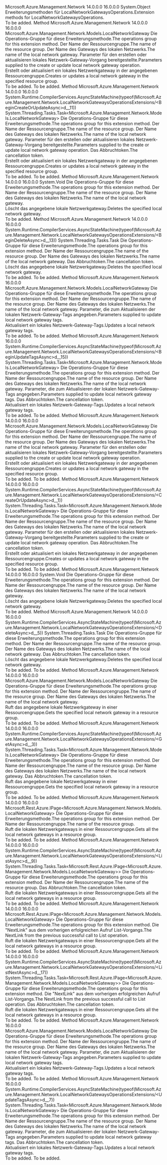 <Type Name="LocalNetworkGatewaysOperationsExtensions" FullName="Microsoft.Azure.Management.Network.LocalNetworkGatewaysOperationsExtensions">
  <TypeSignature Language="C#" Value="public static class LocalNetworkGatewaysOperationsExtensions" />
  <TypeSignature Language="ILAsm" Value=".class public auto ansi abstract sealed beforefieldinit LocalNetworkGatewaysOperationsExtensions extends System.Object" />
  <TypeSignature Language="DocId" Value="T:Microsoft.Azure.Management.Network.LocalNetworkGatewaysOperationsExtensions" />
  <TypeSignature Language="VB.NET" Value="Public Module LocalNetworkGatewaysOperationsExtensions" />
  <TypeSignature Language="F#" Value="type LocalNetworkGatewaysOperationsExtensions = class" />
  <AssemblyInfo>
    <AssemblyName>Microsoft.Azure.Management.Network</AssemblyName>
    <AssemblyVersion>14.0.0.0</AssemblyVersion>
    <AssemblyVersion>16.0.0.0</AssemblyVersion>
  </AssemblyInfo>
  <Base>
    <BaseTypeName>System.Object</BaseTypeName>
  </Base>
  <Interfaces />
  <Docs>
    <summary>
            <span data-ttu-id="b2617-101">Erweiterungsmethoden für LocalNetworkGatewaysOperations.</span><span class="sxs-lookup"><span data-stu-id="b2617-101">Extension methods for LocalNetworkGatewaysOperations.</span></span>
            </summary>
    <remarks>To be added.</remarks>
  </Docs>
  <Members>
    <Member MemberName="BeginCreateOrUpdate">
      <MemberSignature Language="C#" Value="public static Microsoft.Azure.Management.Network.Models.LocalNetworkGateway BeginCreateOrUpdate (this Microsoft.Azure.Management.Network.ILocalNetworkGatewaysOperations operations, string resourceGroupName, string localNetworkGatewayName, Microsoft.Azure.Management.Network.Models.LocalNetworkGateway parameters);" />
      <MemberSignature Language="ILAsm" Value=".method public static hidebysig class Microsoft.Azure.Management.Network.Models.LocalNetworkGateway BeginCreateOrUpdate(class Microsoft.Azure.Management.Network.ILocalNetworkGatewaysOperations operations, string resourceGroupName, string localNetworkGatewayName, class Microsoft.Azure.Management.Network.Models.LocalNetworkGateway parameters) cil managed" />
      <MemberSignature Language="DocId" Value="M:Microsoft.Azure.Management.Network.LocalNetworkGatewaysOperationsExtensions.BeginCreateOrUpdate(Microsoft.Azure.Management.Network.ILocalNetworkGatewaysOperations,System.String,System.String,Microsoft.Azure.Management.Network.Models.LocalNetworkGateway)" />
      <MemberSignature Language="VB.NET" Value="&lt;Extension()&gt;&#xA;Public Function BeginCreateOrUpdate (operations As ILocalNetworkGatewaysOperations, resourceGroupName As String, localNetworkGatewayName As String, parameters As LocalNetworkGateway) As LocalNetworkGateway" />
      <MemberSignature Language="F#" Value="static member BeginCreateOrUpdate : Microsoft.Azure.Management.Network.ILocalNetworkGatewaysOperations * string * string * Microsoft.Azure.Management.Network.Models.LocalNetworkGateway -&gt; Microsoft.Azure.Management.Network.Models.LocalNetworkGateway" Usage="Microsoft.Azure.Management.Network.LocalNetworkGatewaysOperationsExtensions.BeginCreateOrUpdate (operations, resourceGroupName, localNetworkGatewayName, parameters)" />
      <MemberType>Method</MemberType>
      <AssemblyInfo>
        <AssemblyName>Microsoft.Azure.Management.Network</AssemblyName>
        <AssemblyVersion>14.0.0.0</AssemblyVersion>
        <AssemblyVersion>16.0.0.0</AssemblyVersion>
      </AssemblyInfo>
      <ReturnValue>
        <ReturnType>Microsoft.Azure.Management.Network.Models.LocalNetworkGateway</ReturnType>
      </ReturnValue>
      <Parameters>
        <Parameter Name="operations" Type="Microsoft.Azure.Management.Network.ILocalNetworkGatewaysOperations" RefType="this" />
        <Parameter Name="resourceGroupName" Type="System.String" />
        <Parameter Name="localNetworkGatewayName" Type="System.String" />
        <Parameter Name="parameters" Type="Microsoft.Azure.Management.Network.Models.LocalNetworkGateway" />
      </Parameters>
      <Docs>
        <param name="operations">
            <span data-ttu-id="b2617-102">Die Operations-Gruppe für diese Erweiterungsmethode.</span><span class="sxs-lookup"><span data-stu-id="b2617-102">The operations group for this extension method.</span></span>
            </param>
        <param name="resourceGroupName">
            <span data-ttu-id="b2617-103">Der Name der Ressourcengruppe.</span><span class="sxs-lookup"><span data-stu-id="b2617-103">The name of the resource group.</span></span>
            </param>
        <param name="localNetworkGatewayName">
            <span data-ttu-id="b2617-104">Der Name des Gateways des lokalen Netzwerks.</span><span class="sxs-lookup"><span data-stu-id="b2617-104">The name of the local network gateway.</span></span>
            </param>
        <param name="parameters">
            <span data-ttu-id="b2617-105">Parameter für den erstellen oder aktualisieren lokales Netzwerk-Gateway-Vorgang bereitgestellte.</span><span class="sxs-lookup"><span data-stu-id="b2617-105">Parameters supplied to the create or update local network gateway operation.</span></span>
            </param>
        <summary>
            <span data-ttu-id="b2617-106">Erstellt oder aktualisiert ein lokales Netzwerkgateway in der angegebenen Ressourcengruppe.</span><span class="sxs-lookup"><span data-stu-id="b2617-106">Creates or updates a local network gateway in the specified resource group.</span></span>
            </summary>
        <returns>To be added.</returns>
        <remarks>To be added.</remarks>
      </Docs>
    </Member>
    <Member MemberName="BeginCreateOrUpdateAsync">
      <MemberSignature Language="C#" Value="public static System.Threading.Tasks.Task&lt;Microsoft.Azure.Management.Network.Models.LocalNetworkGateway&gt; BeginCreateOrUpdateAsync (this Microsoft.Azure.Management.Network.ILocalNetworkGatewaysOperations operations, string resourceGroupName, string localNetworkGatewayName, Microsoft.Azure.Management.Network.Models.LocalNetworkGateway parameters, System.Threading.CancellationToken cancellationToken = null);" />
      <MemberSignature Language="ILAsm" Value=".method public static hidebysig class System.Threading.Tasks.Task`1&lt;class Microsoft.Azure.Management.Network.Models.LocalNetworkGateway&gt; BeginCreateOrUpdateAsync(class Microsoft.Azure.Management.Network.ILocalNetworkGatewaysOperations operations, string resourceGroupName, string localNetworkGatewayName, class Microsoft.Azure.Management.Network.Models.LocalNetworkGateway parameters, valuetype System.Threading.CancellationToken cancellationToken) cil managed" />
      <MemberSignature Language="DocId" Value="M:Microsoft.Azure.Management.Network.LocalNetworkGatewaysOperationsExtensions.BeginCreateOrUpdateAsync(Microsoft.Azure.Management.Network.ILocalNetworkGatewaysOperations,System.String,System.String,Microsoft.Azure.Management.Network.Models.LocalNetworkGateway,System.Threading.CancellationToken)" />
      <MemberSignature Language="F#" Value="static member BeginCreateOrUpdateAsync : Microsoft.Azure.Management.Network.ILocalNetworkGatewaysOperations * string * string * Microsoft.Azure.Management.Network.Models.LocalNetworkGateway * System.Threading.CancellationToken -&gt; System.Threading.Tasks.Task&lt;Microsoft.Azure.Management.Network.Models.LocalNetworkGateway&gt;" Usage="Microsoft.Azure.Management.Network.LocalNetworkGatewaysOperationsExtensions.BeginCreateOrUpdateAsync (operations, resourceGroupName, localNetworkGatewayName, parameters, cancellationToken)" />
      <MemberType>Method</MemberType>
      <AssemblyInfo>
        <AssemblyName>Microsoft.Azure.Management.Network</AssemblyName>
        <AssemblyVersion>14.0.0.0</AssemblyVersion>
        <AssemblyVersion>16.0.0.0</AssemblyVersion>
      </AssemblyInfo>
      <Attributes>
        <Attribute>
          <AttributeName>System.Runtime.CompilerServices.AsyncStateMachine(typeof(Microsoft.Azure.Management.Network.LocalNetworkGatewaysOperationsExtensions/&lt;BeginCreateOrUpdateAsync&gt;d__11))</AttributeName>
        </Attribute>
      </Attributes>
      <ReturnValue>
        <ReturnType>System.Threading.Tasks.Task&lt;Microsoft.Azure.Management.Network.Models.LocalNetworkGateway&gt;</ReturnType>
      </ReturnValue>
      <Parameters>
        <Parameter Name="operations" Type="Microsoft.Azure.Management.Network.ILocalNetworkGatewaysOperations" RefType="this" />
        <Parameter Name="resourceGroupName" Type="System.String" />
        <Parameter Name="localNetworkGatewayName" Type="System.String" />
        <Parameter Name="parameters" Type="Microsoft.Azure.Management.Network.Models.LocalNetworkGateway" />
        <Parameter Name="cancellationToken" Type="System.Threading.CancellationToken" />
      </Parameters>
      <Docs>
        <param name="operations">
            <span data-ttu-id="b2617-107">Die Operations-Gruppe für diese Erweiterungsmethode.</span><span class="sxs-lookup"><span data-stu-id="b2617-107">The operations group for this extension method.</span></span>
            </param>
        <param name="resourceGroupName">
            <span data-ttu-id="b2617-108">Der Name der Ressourcengruppe.</span><span class="sxs-lookup"><span data-stu-id="b2617-108">The name of the resource group.</span></span>
            </param>
        <param name="localNetworkGatewayName">
            <span data-ttu-id="b2617-109">Der Name des Gateways des lokalen Netzwerks.</span><span class="sxs-lookup"><span data-stu-id="b2617-109">The name of the local network gateway.</span></span>
            </param>
        <param name="parameters">
            <span data-ttu-id="b2617-110">Parameter für den erstellen oder aktualisieren lokales Netzwerk-Gateway-Vorgang bereitgestellte.</span><span class="sxs-lookup"><span data-stu-id="b2617-110">Parameters supplied to the create or update local network gateway operation.</span></span>
            </param>
        <param name="cancellationToken">
            <span data-ttu-id="b2617-111">Das Abbruchtoken.</span><span class="sxs-lookup"><span data-stu-id="b2617-111">The cancellation token.</span></span>
            </param>
        <summary>
            <span data-ttu-id="b2617-112">Erstellt oder aktualisiert ein lokales Netzwerkgateway in der angegebenen Ressourcengruppe.</span><span class="sxs-lookup"><span data-stu-id="b2617-112">Creates or updates a local network gateway in the specified resource group.</span></span>
            </summary>
        <returns>To be added.</returns>
        <remarks>To be added.</remarks>
      </Docs>
    </Member>
    <Member MemberName="BeginDelete">
      <MemberSignature Language="C#" Value="public static void BeginDelete (this Microsoft.Azure.Management.Network.ILocalNetworkGatewaysOperations operations, string resourceGroupName, string localNetworkGatewayName);" />
      <MemberSignature Language="ILAsm" Value=".method public static hidebysig void BeginDelete(class Microsoft.Azure.Management.Network.ILocalNetworkGatewaysOperations operations, string resourceGroupName, string localNetworkGatewayName) cil managed" />
      <MemberSignature Language="DocId" Value="M:Microsoft.Azure.Management.Network.LocalNetworkGatewaysOperationsExtensions.BeginDelete(Microsoft.Azure.Management.Network.ILocalNetworkGatewaysOperations,System.String,System.String)" />
      <MemberSignature Language="VB.NET" Value="&lt;Extension()&gt;&#xA;Public Sub BeginDelete (operations As ILocalNetworkGatewaysOperations, resourceGroupName As String, localNetworkGatewayName As String)" />
      <MemberSignature Language="F#" Value="static member BeginDelete : Microsoft.Azure.Management.Network.ILocalNetworkGatewaysOperations * string * string -&gt; unit" Usage="Microsoft.Azure.Management.Network.LocalNetworkGatewaysOperationsExtensions.BeginDelete (operations, resourceGroupName, localNetworkGatewayName)" />
      <MemberType>Method</MemberType>
      <AssemblyInfo>
        <AssemblyName>Microsoft.Azure.Management.Network</AssemblyName>
        <AssemblyVersion>14.0.0.0</AssemblyVersion>
        <AssemblyVersion>16.0.0.0</AssemblyVersion>
      </AssemblyInfo>
      <ReturnValue>
        <ReturnType>System.Void</ReturnType>
      </ReturnValue>
      <Parameters>
        <Parameter Name="operations" Type="Microsoft.Azure.Management.Network.ILocalNetworkGatewaysOperations" RefType="this" />
        <Parameter Name="resourceGroupName" Type="System.String" />
        <Parameter Name="localNetworkGatewayName" Type="System.String" />
      </Parameters>
      <Docs>
        <param name="operations">
            <span data-ttu-id="b2617-113">Die Operations-Gruppe für diese Erweiterungsmethode.</span><span class="sxs-lookup"><span data-stu-id="b2617-113">The operations group for this extension method.</span></span>
            </param>
        <param name="resourceGroupName">
            <span data-ttu-id="b2617-114">Der Name der Ressourcengruppe.</span><span class="sxs-lookup"><span data-stu-id="b2617-114">The name of the resource group.</span></span>
            </param>
        <param name="localNetworkGatewayName">
            <span data-ttu-id="b2617-115">Der Name des Gateways des lokalen Netzwerks.</span><span class="sxs-lookup"><span data-stu-id="b2617-115">The name of the local network gateway.</span></span>
            </param>
        <summary>
            <span data-ttu-id="b2617-116">Löscht das angegebene lokale Netzwerkgateway.</span><span class="sxs-lookup"><span data-stu-id="b2617-116">Deletes the specified local network gateway.</span></span>
            </summary>
        <remarks>To be added.</remarks>
      </Docs>
    </Member>
    <Member MemberName="BeginDeleteAsync">
      <MemberSignature Language="C#" Value="public static System.Threading.Tasks.Task BeginDeleteAsync (this Microsoft.Azure.Management.Network.ILocalNetworkGatewaysOperations operations, string resourceGroupName, string localNetworkGatewayName, System.Threading.CancellationToken cancellationToken = null);" />
      <MemberSignature Language="ILAsm" Value=".method public static hidebysig class System.Threading.Tasks.Task BeginDeleteAsync(class Microsoft.Azure.Management.Network.ILocalNetworkGatewaysOperations operations, string resourceGroupName, string localNetworkGatewayName, valuetype System.Threading.CancellationToken cancellationToken) cil managed" />
      <MemberSignature Language="DocId" Value="M:Microsoft.Azure.Management.Network.LocalNetworkGatewaysOperationsExtensions.BeginDeleteAsync(Microsoft.Azure.Management.Network.ILocalNetworkGatewaysOperations,System.String,System.String,System.Threading.CancellationToken)" />
      <MemberSignature Language="F#" Value="static member BeginDeleteAsync : Microsoft.Azure.Management.Network.ILocalNetworkGatewaysOperations * string * string * System.Threading.CancellationToken -&gt; System.Threading.Tasks.Task" Usage="Microsoft.Azure.Management.Network.LocalNetworkGatewaysOperationsExtensions.BeginDeleteAsync (operations, resourceGroupName, localNetworkGatewayName, cancellationToken)" />
      <MemberType>Method</MemberType>
      <AssemblyInfo>
        <AssemblyName>Microsoft.Azure.Management.Network</AssemblyName>
        <AssemblyVersion>14.0.0.0</AssemblyVersion>
        <AssemblyVersion>16.0.0.0</AssemblyVersion>
      </AssemblyInfo>
      <Attributes>
        <Attribute>
          <AttributeName>System.Runtime.CompilerServices.AsyncStateMachine(typeof(Microsoft.Azure.Management.Network.LocalNetworkGatewaysOperationsExtensions/&lt;BeginDeleteAsync&gt;d__13))</AttributeName>
        </Attribute>
      </Attributes>
      <ReturnValue>
        <ReturnType>System.Threading.Tasks.Task</ReturnType>
      </ReturnValue>
      <Parameters>
        <Parameter Name="operations" Type="Microsoft.Azure.Management.Network.ILocalNetworkGatewaysOperations" RefType="this" />
        <Parameter Name="resourceGroupName" Type="System.String" />
        <Parameter Name="localNetworkGatewayName" Type="System.String" />
        <Parameter Name="cancellationToken" Type="System.Threading.CancellationToken" />
      </Parameters>
      <Docs>
        <param name="operations">
            <span data-ttu-id="b2617-117">Die Operations-Gruppe für diese Erweiterungsmethode.</span><span class="sxs-lookup"><span data-stu-id="b2617-117">The operations group for this extension method.</span></span>
            </param>
        <param name="resourceGroupName">
            <span data-ttu-id="b2617-118">Der Name der Ressourcengruppe.</span><span class="sxs-lookup"><span data-stu-id="b2617-118">The name of the resource group.</span></span>
            </param>
        <param name="localNetworkGatewayName">
            <span data-ttu-id="b2617-119">Der Name des Gateways des lokalen Netzwerks.</span><span class="sxs-lookup"><span data-stu-id="b2617-119">The name of the local network gateway.</span></span>
            </param>
        <param name="cancellationToken">
            <span data-ttu-id="b2617-120">Das Abbruchtoken.</span><span class="sxs-lookup"><span data-stu-id="b2617-120">The cancellation token.</span></span>
            </param>
        <summary>
            <span data-ttu-id="b2617-121">Löscht das angegebene lokale Netzwerkgateway.</span><span class="sxs-lookup"><span data-stu-id="b2617-121">Deletes the specified local network gateway.</span></span>
            </summary>
        <returns>To be added.</returns>
        <remarks>To be added.</remarks>
      </Docs>
    </Member>
    <Member MemberName="BeginUpdateTags">
      <MemberSignature Language="C#" Value="public static Microsoft.Azure.Management.Network.Models.LocalNetworkGateway BeginUpdateTags (this Microsoft.Azure.Management.Network.ILocalNetworkGatewaysOperations operations, string resourceGroupName, string localNetworkGatewayName, Microsoft.Azure.Management.Network.Models.TagsObject parameters);" />
      <MemberSignature Language="ILAsm" Value=".method public static hidebysig class Microsoft.Azure.Management.Network.Models.LocalNetworkGateway BeginUpdateTags(class Microsoft.Azure.Management.Network.ILocalNetworkGatewaysOperations operations, string resourceGroupName, string localNetworkGatewayName, class Microsoft.Azure.Management.Network.Models.TagsObject parameters) cil managed" />
      <MemberSignature Language="DocId" Value="M:Microsoft.Azure.Management.Network.LocalNetworkGatewaysOperationsExtensions.BeginUpdateTags(Microsoft.Azure.Management.Network.ILocalNetworkGatewaysOperations,System.String,System.String,Microsoft.Azure.Management.Network.Models.TagsObject)" />
      <MemberSignature Language="VB.NET" Value="&lt;Extension()&gt;&#xA;Public Function BeginUpdateTags (operations As ILocalNetworkGatewaysOperations, resourceGroupName As String, localNetworkGatewayName As String, parameters As TagsObject) As LocalNetworkGateway" />
      <MemberSignature Language="F#" Value="static member BeginUpdateTags : Microsoft.Azure.Management.Network.ILocalNetworkGatewaysOperations * string * string * Microsoft.Azure.Management.Network.Models.TagsObject -&gt; Microsoft.Azure.Management.Network.Models.LocalNetworkGateway" Usage="Microsoft.Azure.Management.Network.LocalNetworkGatewaysOperationsExtensions.BeginUpdateTags (operations, resourceGroupName, localNetworkGatewayName, parameters)" />
      <MemberType>Method</MemberType>
      <AssemblyInfo>
        <AssemblyName>Microsoft.Azure.Management.Network</AssemblyName>
        <AssemblyVersion>16.0.0.0</AssemblyVersion>
      </AssemblyInfo>
      <ReturnValue>
        <ReturnType>Microsoft.Azure.Management.Network.Models.LocalNetworkGateway</ReturnType>
      </ReturnValue>
      <Parameters>
        <Parameter Name="operations" Type="Microsoft.Azure.Management.Network.ILocalNetworkGatewaysOperations" RefType="this" />
        <Parameter Name="resourceGroupName" Type="System.String" />
        <Parameter Name="localNetworkGatewayName" Type="System.String" />
        <Parameter Name="parameters" Type="Microsoft.Azure.Management.Network.Models.TagsObject" />
      </Parameters>
      <Docs>
        <param name="operations">
            <span data-ttu-id="b2617-122">Die Operations-Gruppe für diese Erweiterungsmethode.</span><span class="sxs-lookup"><span data-stu-id="b2617-122">The operations group for this extension method.</span></span>
            </param>
        <param name="resourceGroupName">
            <span data-ttu-id="b2617-123">Der Name der Ressourcengruppe.</span><span class="sxs-lookup"><span data-stu-id="b2617-123">The name of the resource group.</span></span>
            </param>
        <param name="localNetworkGatewayName">
            <span data-ttu-id="b2617-124">Der Name des Gateways des lokalen Netzwerks.</span><span class="sxs-lookup"><span data-stu-id="b2617-124">The name of the local network gateway.</span></span>
            </param>
        <param name="parameters">
            <span data-ttu-id="b2617-125">Parameter, die zum Aktualisieren der lokalen Netzwerk-Gateway-Tags angegeben.</span><span class="sxs-lookup"><span data-stu-id="b2617-125">Parameters supplied to update local network gateway tags.</span></span>
            </param>
        <summary>
            <span data-ttu-id="b2617-126">Aktualisiert ein lokales Netzwerk-Gateway-Tags.</span><span class="sxs-lookup"><span data-stu-id="b2617-126">Updates a local network gateway tags.</span></span>
            </summary>
        <returns>To be added.</returns>
        <remarks>To be added.</remarks>
      </Docs>
    </Member>
    <Member MemberName="BeginUpdateTagsAsync">
      <MemberSignature Language="C#" Value="public static System.Threading.Tasks.Task&lt;Microsoft.Azure.Management.Network.Models.LocalNetworkGateway&gt; BeginUpdateTagsAsync (this Microsoft.Azure.Management.Network.ILocalNetworkGatewaysOperations operations, string resourceGroupName, string localNetworkGatewayName, Microsoft.Azure.Management.Network.Models.TagsObject parameters, System.Threading.CancellationToken cancellationToken = null);" />
      <MemberSignature Language="ILAsm" Value=".method public static hidebysig class System.Threading.Tasks.Task`1&lt;class Microsoft.Azure.Management.Network.Models.LocalNetworkGateway&gt; BeginUpdateTagsAsync(class Microsoft.Azure.Management.Network.ILocalNetworkGatewaysOperations operations, string resourceGroupName, string localNetworkGatewayName, class Microsoft.Azure.Management.Network.Models.TagsObject parameters, valuetype System.Threading.CancellationToken cancellationToken) cil managed" />
      <MemberSignature Language="DocId" Value="M:Microsoft.Azure.Management.Network.LocalNetworkGatewaysOperationsExtensions.BeginUpdateTagsAsync(Microsoft.Azure.Management.Network.ILocalNetworkGatewaysOperations,System.String,System.String,Microsoft.Azure.Management.Network.Models.TagsObject,System.Threading.CancellationToken)" />
      <MemberSignature Language="F#" Value="static member BeginUpdateTagsAsync : Microsoft.Azure.Management.Network.ILocalNetworkGatewaysOperations * string * string * Microsoft.Azure.Management.Network.Models.TagsObject * System.Threading.CancellationToken -&gt; System.Threading.Tasks.Task&lt;Microsoft.Azure.Management.Network.Models.LocalNetworkGateway&gt;" Usage="Microsoft.Azure.Management.Network.LocalNetworkGatewaysOperationsExtensions.BeginUpdateTagsAsync (operations, resourceGroupName, localNetworkGatewayName, parameters, cancellationToken)" />
      <MemberType>Method</MemberType>
      <AssemblyInfo>
        <AssemblyName>Microsoft.Azure.Management.Network</AssemblyName>
        <AssemblyVersion>16.0.0.0</AssemblyVersion>
      </AssemblyInfo>
      <Attributes>
        <Attribute>
          <AttributeName>System.Runtime.CompilerServices.AsyncStateMachine(typeof(Microsoft.Azure.Management.Network.LocalNetworkGatewaysOperationsExtensions/&lt;BeginUpdateTagsAsync&gt;d__15))</AttributeName>
        </Attribute>
      </Attributes>
      <ReturnValue>
        <ReturnType>System.Threading.Tasks.Task&lt;Microsoft.Azure.Management.Network.Models.LocalNetworkGateway&gt;</ReturnType>
      </ReturnValue>
      <Parameters>
        <Parameter Name="operations" Type="Microsoft.Azure.Management.Network.ILocalNetworkGatewaysOperations" RefType="this" />
        <Parameter Name="resourceGroupName" Type="System.String" />
        <Parameter Name="localNetworkGatewayName" Type="System.String" />
        <Parameter Name="parameters" Type="Microsoft.Azure.Management.Network.Models.TagsObject" />
        <Parameter Name="cancellationToken" Type="System.Threading.CancellationToken" />
      </Parameters>
      <Docs>
        <param name="operations">
            <span data-ttu-id="b2617-127">Die Operations-Gruppe für diese Erweiterungsmethode.</span><span class="sxs-lookup"><span data-stu-id="b2617-127">The operations group for this extension method.</span></span>
            </param>
        <param name="resourceGroupName">
            <span data-ttu-id="b2617-128">Der Name der Ressourcengruppe.</span><span class="sxs-lookup"><span data-stu-id="b2617-128">The name of the resource group.</span></span>
            </param>
        <param name="localNetworkGatewayName">
            <span data-ttu-id="b2617-129">Der Name des Gateways des lokalen Netzwerks.</span><span class="sxs-lookup"><span data-stu-id="b2617-129">The name of the local network gateway.</span></span>
            </param>
        <param name="parameters">
            <span data-ttu-id="b2617-130">Parameter, die zum Aktualisieren der lokalen Netzwerk-Gateway-Tags angegeben.</span><span class="sxs-lookup"><span data-stu-id="b2617-130">Parameters supplied to update local network gateway tags.</span></span>
            </param>
        <param name="cancellationToken">
            <span data-ttu-id="b2617-131">Das Abbruchtoken.</span><span class="sxs-lookup"><span data-stu-id="b2617-131">The cancellation token.</span></span>
            </param>
        <summary>
            <span data-ttu-id="b2617-132">Aktualisiert ein lokales Netzwerk-Gateway-Tags.</span><span class="sxs-lookup"><span data-stu-id="b2617-132">Updates a local network gateway tags.</span></span>
            </summary>
        <returns>To be added.</returns>
        <remarks>To be added.</remarks>
      </Docs>
    </Member>
    <Member MemberName="CreateOrUpdate">
      <MemberSignature Language="C#" Value="public static Microsoft.Azure.Management.Network.Models.LocalNetworkGateway CreateOrUpdate (this Microsoft.Azure.Management.Network.ILocalNetworkGatewaysOperations operations, string resourceGroupName, string localNetworkGatewayName, Microsoft.Azure.Management.Network.Models.LocalNetworkGateway parameters);" />
      <MemberSignature Language="ILAsm" Value=".method public static hidebysig class Microsoft.Azure.Management.Network.Models.LocalNetworkGateway CreateOrUpdate(class Microsoft.Azure.Management.Network.ILocalNetworkGatewaysOperations operations, string resourceGroupName, string localNetworkGatewayName, class Microsoft.Azure.Management.Network.Models.LocalNetworkGateway parameters) cil managed" />
      <MemberSignature Language="DocId" Value="M:Microsoft.Azure.Management.Network.LocalNetworkGatewaysOperationsExtensions.CreateOrUpdate(Microsoft.Azure.Management.Network.ILocalNetworkGatewaysOperations,System.String,System.String,Microsoft.Azure.Management.Network.Models.LocalNetworkGateway)" />
      <MemberSignature Language="VB.NET" Value="&lt;Extension()&gt;&#xA;Public Function CreateOrUpdate (operations As ILocalNetworkGatewaysOperations, resourceGroupName As String, localNetworkGatewayName As String, parameters As LocalNetworkGateway) As LocalNetworkGateway" />
      <MemberSignature Language="F#" Value="static member CreateOrUpdate : Microsoft.Azure.Management.Network.ILocalNetworkGatewaysOperations * string * string * Microsoft.Azure.Management.Network.Models.LocalNetworkGateway -&gt; Microsoft.Azure.Management.Network.Models.LocalNetworkGateway" Usage="Microsoft.Azure.Management.Network.LocalNetworkGatewaysOperationsExtensions.CreateOrUpdate (operations, resourceGroupName, localNetworkGatewayName, parameters)" />
      <MemberType>Method</MemberType>
      <AssemblyInfo>
        <AssemblyName>Microsoft.Azure.Management.Network</AssemblyName>
        <AssemblyVersion>14.0.0.0</AssemblyVersion>
        <AssemblyVersion>16.0.0.0</AssemblyVersion>
      </AssemblyInfo>
      <ReturnValue>
        <ReturnType>Microsoft.Azure.Management.Network.Models.LocalNetworkGateway</ReturnType>
      </ReturnValue>
      <Parameters>
        <Parameter Name="operations" Type="Microsoft.Azure.Management.Network.ILocalNetworkGatewaysOperations" RefType="this" />
        <Parameter Name="resourceGroupName" Type="System.String" />
        <Parameter Name="localNetworkGatewayName" Type="System.String" />
        <Parameter Name="parameters" Type="Microsoft.Azure.Management.Network.Models.LocalNetworkGateway" />
      </Parameters>
      <Docs>
        <param name="operations">
            <span data-ttu-id="b2617-133">Die Operations-Gruppe für diese Erweiterungsmethode.</span><span class="sxs-lookup"><span data-stu-id="b2617-133">The operations group for this extension method.</span></span>
            </param>
        <param name="resourceGroupName">
            <span data-ttu-id="b2617-134">Der Name der Ressourcengruppe.</span><span class="sxs-lookup"><span data-stu-id="b2617-134">The name of the resource group.</span></span>
            </param>
        <param name="localNetworkGatewayName">
            <span data-ttu-id="b2617-135">Der Name des Gateways des lokalen Netzwerks.</span><span class="sxs-lookup"><span data-stu-id="b2617-135">The name of the local network gateway.</span></span>
            </param>
        <param name="parameters">
            <span data-ttu-id="b2617-136">Parameter für den erstellen oder aktualisieren lokales Netzwerk-Gateway-Vorgang bereitgestellte.</span><span class="sxs-lookup"><span data-stu-id="b2617-136">Parameters supplied to the create or update local network gateway operation.</span></span>
            </param>
        <summary>
            <span data-ttu-id="b2617-137">Erstellt oder aktualisiert ein lokales Netzwerkgateway in der angegebenen Ressourcengruppe.</span><span class="sxs-lookup"><span data-stu-id="b2617-137">Creates or updates a local network gateway in the specified resource group.</span></span>
            </summary>
        <returns>To be added.</returns>
        <remarks>To be added.</remarks>
      </Docs>
    </Member>
    <Member MemberName="CreateOrUpdateAsync">
      <MemberSignature Language="C#" Value="public static System.Threading.Tasks.Task&lt;Microsoft.Azure.Management.Network.Models.LocalNetworkGateway&gt; CreateOrUpdateAsync (this Microsoft.Azure.Management.Network.ILocalNetworkGatewaysOperations operations, string resourceGroupName, string localNetworkGatewayName, Microsoft.Azure.Management.Network.Models.LocalNetworkGateway parameters, System.Threading.CancellationToken cancellationToken = null);" />
      <MemberSignature Language="ILAsm" Value=".method public static hidebysig class System.Threading.Tasks.Task`1&lt;class Microsoft.Azure.Management.Network.Models.LocalNetworkGateway&gt; CreateOrUpdateAsync(class Microsoft.Azure.Management.Network.ILocalNetworkGatewaysOperations operations, string resourceGroupName, string localNetworkGatewayName, class Microsoft.Azure.Management.Network.Models.LocalNetworkGateway parameters, valuetype System.Threading.CancellationToken cancellationToken) cil managed" />
      <MemberSignature Language="DocId" Value="M:Microsoft.Azure.Management.Network.LocalNetworkGatewaysOperationsExtensions.CreateOrUpdateAsync(Microsoft.Azure.Management.Network.ILocalNetworkGatewaysOperations,System.String,System.String,Microsoft.Azure.Management.Network.Models.LocalNetworkGateway,System.Threading.CancellationToken)" />
      <MemberSignature Language="F#" Value="static member CreateOrUpdateAsync : Microsoft.Azure.Management.Network.ILocalNetworkGatewaysOperations * string * string * Microsoft.Azure.Management.Network.Models.LocalNetworkGateway * System.Threading.CancellationToken -&gt; System.Threading.Tasks.Task&lt;Microsoft.Azure.Management.Network.Models.LocalNetworkGateway&gt;" Usage="Microsoft.Azure.Management.Network.LocalNetworkGatewaysOperationsExtensions.CreateOrUpdateAsync (operations, resourceGroupName, localNetworkGatewayName, parameters, cancellationToken)" />
      <MemberType>Method</MemberType>
      <AssemblyInfo>
        <AssemblyName>Microsoft.Azure.Management.Network</AssemblyName>
        <AssemblyVersion>14.0.0.0</AssemblyVersion>
        <AssemblyVersion>16.0.0.0</AssemblyVersion>
      </AssemblyInfo>
      <Attributes>
        <Attribute>
          <AttributeName>System.Runtime.CompilerServices.AsyncStateMachine(typeof(Microsoft.Azure.Management.Network.LocalNetworkGatewaysOperationsExtensions/&lt;CreateOrUpdateAsync&gt;d__1))</AttributeName>
        </Attribute>
      </Attributes>
      <ReturnValue>
        <ReturnType>System.Threading.Tasks.Task&lt;Microsoft.Azure.Management.Network.Models.LocalNetworkGateway&gt;</ReturnType>
      </ReturnValue>
      <Parameters>
        <Parameter Name="operations" Type="Microsoft.Azure.Management.Network.ILocalNetworkGatewaysOperations" RefType="this" />
        <Parameter Name="resourceGroupName" Type="System.String" />
        <Parameter Name="localNetworkGatewayName" Type="System.String" />
        <Parameter Name="parameters" Type="Microsoft.Azure.Management.Network.Models.LocalNetworkGateway" />
        <Parameter Name="cancellationToken" Type="System.Threading.CancellationToken" />
      </Parameters>
      <Docs>
        <param name="operations">
            <span data-ttu-id="b2617-138">Die Operations-Gruppe für diese Erweiterungsmethode.</span><span class="sxs-lookup"><span data-stu-id="b2617-138">The operations group for this extension method.</span></span>
            </param>
        <param name="resourceGroupName">
            <span data-ttu-id="b2617-139">Der Name der Ressourcengruppe.</span><span class="sxs-lookup"><span data-stu-id="b2617-139">The name of the resource group.</span></span>
            </param>
        <param name="localNetworkGatewayName">
            <span data-ttu-id="b2617-140">Der Name des Gateways des lokalen Netzwerks.</span><span class="sxs-lookup"><span data-stu-id="b2617-140">The name of the local network gateway.</span></span>
            </param>
        <param name="parameters">
            <span data-ttu-id="b2617-141">Parameter für den erstellen oder aktualisieren lokales Netzwerk-Gateway-Vorgang bereitgestellte.</span><span class="sxs-lookup"><span data-stu-id="b2617-141">Parameters supplied to the create or update local network gateway operation.</span></span>
            </param>
        <param name="cancellationToken">
            <span data-ttu-id="b2617-142">Das Abbruchtoken.</span><span class="sxs-lookup"><span data-stu-id="b2617-142">The cancellation token.</span></span>
            </param>
        <summary>
            <span data-ttu-id="b2617-143">Erstellt oder aktualisiert ein lokales Netzwerkgateway in der angegebenen Ressourcengruppe.</span><span class="sxs-lookup"><span data-stu-id="b2617-143">Creates or updates a local network gateway in the specified resource group.</span></span>
            </summary>
        <returns>To be added.</returns>
        <remarks>To be added.</remarks>
      </Docs>
    </Member>
    <Member MemberName="Delete">
      <MemberSignature Language="C#" Value="public static void Delete (this Microsoft.Azure.Management.Network.ILocalNetworkGatewaysOperations operations, string resourceGroupName, string localNetworkGatewayName);" />
      <MemberSignature Language="ILAsm" Value=".method public static hidebysig void Delete(class Microsoft.Azure.Management.Network.ILocalNetworkGatewaysOperations operations, string resourceGroupName, string localNetworkGatewayName) cil managed" />
      <MemberSignature Language="DocId" Value="M:Microsoft.Azure.Management.Network.LocalNetworkGatewaysOperationsExtensions.Delete(Microsoft.Azure.Management.Network.ILocalNetworkGatewaysOperations,System.String,System.String)" />
      <MemberSignature Language="VB.NET" Value="&lt;Extension()&gt;&#xA;Public Sub Delete (operations As ILocalNetworkGatewaysOperations, resourceGroupName As String, localNetworkGatewayName As String)" />
      <MemberSignature Language="F#" Value="static member Delete : Microsoft.Azure.Management.Network.ILocalNetworkGatewaysOperations * string * string -&gt; unit" Usage="Microsoft.Azure.Management.Network.LocalNetworkGatewaysOperationsExtensions.Delete (operations, resourceGroupName, localNetworkGatewayName)" />
      <MemberType>Method</MemberType>
      <AssemblyInfo>
        <AssemblyName>Microsoft.Azure.Management.Network</AssemblyName>
        <AssemblyVersion>14.0.0.0</AssemblyVersion>
        <AssemblyVersion>16.0.0.0</AssemblyVersion>
      </AssemblyInfo>
      <ReturnValue>
        <ReturnType>System.Void</ReturnType>
      </ReturnValue>
      <Parameters>
        <Parameter Name="operations" Type="Microsoft.Azure.Management.Network.ILocalNetworkGatewaysOperations" RefType="this" />
        <Parameter Name="resourceGroupName" Type="System.String" />
        <Parameter Name="localNetworkGatewayName" Type="System.String" />
      </Parameters>
      <Docs>
        <param name="operations">
            <span data-ttu-id="b2617-144">Die Operations-Gruppe für diese Erweiterungsmethode.</span><span class="sxs-lookup"><span data-stu-id="b2617-144">The operations group for this extension method.</span></span>
            </param>
        <param name="resourceGroupName">
            <span data-ttu-id="b2617-145">Der Name der Ressourcengruppe.</span><span class="sxs-lookup"><span data-stu-id="b2617-145">The name of the resource group.</span></span>
            </param>
        <param name="localNetworkGatewayName">
            <span data-ttu-id="b2617-146">Der Name des Gateways des lokalen Netzwerks.</span><span class="sxs-lookup"><span data-stu-id="b2617-146">The name of the local network gateway.</span></span>
            </param>
        <summary>
            <span data-ttu-id="b2617-147">Löscht das angegebene lokale Netzwerkgateway.</span><span class="sxs-lookup"><span data-stu-id="b2617-147">Deletes the specified local network gateway.</span></span>
            </summary>
        <remarks>To be added.</remarks>
      </Docs>
    </Member>
    <Member MemberName="DeleteAsync">
      <MemberSignature Language="C#" Value="public static System.Threading.Tasks.Task DeleteAsync (this Microsoft.Azure.Management.Network.ILocalNetworkGatewaysOperations operations, string resourceGroupName, string localNetworkGatewayName, System.Threading.CancellationToken cancellationToken = null);" />
      <MemberSignature Language="ILAsm" Value=".method public static hidebysig class System.Threading.Tasks.Task DeleteAsync(class Microsoft.Azure.Management.Network.ILocalNetworkGatewaysOperations operations, string resourceGroupName, string localNetworkGatewayName, valuetype System.Threading.CancellationToken cancellationToken) cil managed" />
      <MemberSignature Language="DocId" Value="M:Microsoft.Azure.Management.Network.LocalNetworkGatewaysOperationsExtensions.DeleteAsync(Microsoft.Azure.Management.Network.ILocalNetworkGatewaysOperations,System.String,System.String,System.Threading.CancellationToken)" />
      <MemberSignature Language="F#" Value="static member DeleteAsync : Microsoft.Azure.Management.Network.ILocalNetworkGatewaysOperations * string * string * System.Threading.CancellationToken -&gt; System.Threading.Tasks.Task" Usage="Microsoft.Azure.Management.Network.LocalNetworkGatewaysOperationsExtensions.DeleteAsync (operations, resourceGroupName, localNetworkGatewayName, cancellationToken)" />
      <MemberType>Method</MemberType>
      <AssemblyInfo>
        <AssemblyName>Microsoft.Azure.Management.Network</AssemblyName>
        <AssemblyVersion>14.0.0.0</AssemblyVersion>
        <AssemblyVersion>16.0.0.0</AssemblyVersion>
      </AssemblyInfo>
      <Attributes>
        <Attribute>
          <AttributeName>System.Runtime.CompilerServices.AsyncStateMachine(typeof(Microsoft.Azure.Management.Network.LocalNetworkGatewaysOperationsExtensions/&lt;DeleteAsync&gt;d__5))</AttributeName>
        </Attribute>
      </Attributes>
      <ReturnValue>
        <ReturnType>System.Threading.Tasks.Task</ReturnType>
      </ReturnValue>
      <Parameters>
        <Parameter Name="operations" Type="Microsoft.Azure.Management.Network.ILocalNetworkGatewaysOperations" RefType="this" />
        <Parameter Name="resourceGroupName" Type="System.String" />
        <Parameter Name="localNetworkGatewayName" Type="System.String" />
        <Parameter Name="cancellationToken" Type="System.Threading.CancellationToken" />
      </Parameters>
      <Docs>
        <param name="operations">
            <span data-ttu-id="b2617-148">Die Operations-Gruppe für diese Erweiterungsmethode.</span><span class="sxs-lookup"><span data-stu-id="b2617-148">The operations group for this extension method.</span></span>
            </param>
        <param name="resourceGroupName">
            <span data-ttu-id="b2617-149">Der Name der Ressourcengruppe.</span><span class="sxs-lookup"><span data-stu-id="b2617-149">The name of the resource group.</span></span>
            </param>
        <param name="localNetworkGatewayName">
            <span data-ttu-id="b2617-150">Der Name des Gateways des lokalen Netzwerks.</span><span class="sxs-lookup"><span data-stu-id="b2617-150">The name of the local network gateway.</span></span>
            </param>
        <param name="cancellationToken">
            <span data-ttu-id="b2617-151">Das Abbruchtoken.</span><span class="sxs-lookup"><span data-stu-id="b2617-151">The cancellation token.</span></span>
            </param>
        <summary>
            <span data-ttu-id="b2617-152">Löscht das angegebene lokale Netzwerkgateway.</span><span class="sxs-lookup"><span data-stu-id="b2617-152">Deletes the specified local network gateway.</span></span>
            </summary>
        <returns>To be added.</returns>
        <remarks>To be added.</remarks>
      </Docs>
    </Member>
    <Member MemberName="Get">
      <MemberSignature Language="C#" Value="public static Microsoft.Azure.Management.Network.Models.LocalNetworkGateway Get (this Microsoft.Azure.Management.Network.ILocalNetworkGatewaysOperations operations, string resourceGroupName, string localNetworkGatewayName);" />
      <MemberSignature Language="ILAsm" Value=".method public static hidebysig class Microsoft.Azure.Management.Network.Models.LocalNetworkGateway Get(class Microsoft.Azure.Management.Network.ILocalNetworkGatewaysOperations operations, string resourceGroupName, string localNetworkGatewayName) cil managed" />
      <MemberSignature Language="DocId" Value="M:Microsoft.Azure.Management.Network.LocalNetworkGatewaysOperationsExtensions.Get(Microsoft.Azure.Management.Network.ILocalNetworkGatewaysOperations,System.String,System.String)" />
      <MemberSignature Language="VB.NET" Value="&lt;Extension()&gt;&#xA;Public Function Get (operations As ILocalNetworkGatewaysOperations, resourceGroupName As String, localNetworkGatewayName As String) As LocalNetworkGateway" />
      <MemberSignature Language="F#" Value="static member Get : Microsoft.Azure.Management.Network.ILocalNetworkGatewaysOperations * string * string -&gt; Microsoft.Azure.Management.Network.Models.LocalNetworkGateway" Usage="Microsoft.Azure.Management.Network.LocalNetworkGatewaysOperationsExtensions.Get (operations, resourceGroupName, localNetworkGatewayName)" />
      <MemberType>Method</MemberType>
      <AssemblyInfo>
        <AssemblyName>Microsoft.Azure.Management.Network</AssemblyName>
        <AssemblyVersion>14.0.0.0</AssemblyVersion>
        <AssemblyVersion>16.0.0.0</AssemblyVersion>
      </AssemblyInfo>
      <ReturnValue>
        <ReturnType>Microsoft.Azure.Management.Network.Models.LocalNetworkGateway</ReturnType>
      </ReturnValue>
      <Parameters>
        <Parameter Name="operations" Type="Microsoft.Azure.Management.Network.ILocalNetworkGatewaysOperations" RefType="this" />
        <Parameter Name="resourceGroupName" Type="System.String" />
        <Parameter Name="localNetworkGatewayName" Type="System.String" />
      </Parameters>
      <Docs>
        <param name="operations">
            <span data-ttu-id="b2617-153">Die Operations-Gruppe für diese Erweiterungsmethode.</span><span class="sxs-lookup"><span data-stu-id="b2617-153">The operations group for this extension method.</span></span>
            </param>
        <param name="resourceGroupName">
            <span data-ttu-id="b2617-154">Der Name der Ressourcengruppe.</span><span class="sxs-lookup"><span data-stu-id="b2617-154">The name of the resource group.</span></span>
            </param>
        <param name="localNetworkGatewayName">
            <span data-ttu-id="b2617-155">Der Name des Gateways des lokalen Netzwerks.</span><span class="sxs-lookup"><span data-stu-id="b2617-155">The name of the local network gateway.</span></span>
            </param>
        <summary>
            <span data-ttu-id="b2617-156">Ruft das angegebene lokale Netzwerkgateway in einer Ressourcengruppe.</span><span class="sxs-lookup"><span data-stu-id="b2617-156">Gets the specified local network gateway in a resource group.</span></span>
            </summary>
        <returns>To be added.</returns>
        <remarks>To be added.</remarks>
      </Docs>
    </Member>
    <Member MemberName="GetAsync">
      <MemberSignature Language="C#" Value="public static System.Threading.Tasks.Task&lt;Microsoft.Azure.Management.Network.Models.LocalNetworkGateway&gt; GetAsync (this Microsoft.Azure.Management.Network.ILocalNetworkGatewaysOperations operations, string resourceGroupName, string localNetworkGatewayName, System.Threading.CancellationToken cancellationToken = null);" />
      <MemberSignature Language="ILAsm" Value=".method public static hidebysig class System.Threading.Tasks.Task`1&lt;class Microsoft.Azure.Management.Network.Models.LocalNetworkGateway&gt; GetAsync(class Microsoft.Azure.Management.Network.ILocalNetworkGatewaysOperations operations, string resourceGroupName, string localNetworkGatewayName, valuetype System.Threading.CancellationToken cancellationToken) cil managed" />
      <MemberSignature Language="DocId" Value="M:Microsoft.Azure.Management.Network.LocalNetworkGatewaysOperationsExtensions.GetAsync(Microsoft.Azure.Management.Network.ILocalNetworkGatewaysOperations,System.String,System.String,System.Threading.CancellationToken)" />
      <MemberSignature Language="F#" Value="static member GetAsync : Microsoft.Azure.Management.Network.ILocalNetworkGatewaysOperations * string * string * System.Threading.CancellationToken -&gt; System.Threading.Tasks.Task&lt;Microsoft.Azure.Management.Network.Models.LocalNetworkGateway&gt;" Usage="Microsoft.Azure.Management.Network.LocalNetworkGatewaysOperationsExtensions.GetAsync (operations, resourceGroupName, localNetworkGatewayName, cancellationToken)" />
      <MemberType>Method</MemberType>
      <AssemblyInfo>
        <AssemblyName>Microsoft.Azure.Management.Network</AssemblyName>
        <AssemblyVersion>14.0.0.0</AssemblyVersion>
        <AssemblyVersion>16.0.0.0</AssemblyVersion>
      </AssemblyInfo>
      <Attributes>
        <Attribute>
          <AttributeName>System.Runtime.CompilerServices.AsyncStateMachine(typeof(Microsoft.Azure.Management.Network.LocalNetworkGatewaysOperationsExtensions/&lt;GetAsync&gt;d__3))</AttributeName>
        </Attribute>
      </Attributes>
      <ReturnValue>
        <ReturnType>System.Threading.Tasks.Task&lt;Microsoft.Azure.Management.Network.Models.LocalNetworkGateway&gt;</ReturnType>
      </ReturnValue>
      <Parameters>
        <Parameter Name="operations" Type="Microsoft.Azure.Management.Network.ILocalNetworkGatewaysOperations" RefType="this" />
        <Parameter Name="resourceGroupName" Type="System.String" />
        <Parameter Name="localNetworkGatewayName" Type="System.String" />
        <Parameter Name="cancellationToken" Type="System.Threading.CancellationToken" />
      </Parameters>
      <Docs>
        <param name="operations">
            <span data-ttu-id="b2617-157">Die Operations-Gruppe für diese Erweiterungsmethode.</span><span class="sxs-lookup"><span data-stu-id="b2617-157">The operations group for this extension method.</span></span>
            </param>
        <param name="resourceGroupName">
            <span data-ttu-id="b2617-158">Der Name der Ressourcengruppe.</span><span class="sxs-lookup"><span data-stu-id="b2617-158">The name of the resource group.</span></span>
            </param>
        <param name="localNetworkGatewayName">
            <span data-ttu-id="b2617-159">Der Name des Gateways des lokalen Netzwerks.</span><span class="sxs-lookup"><span data-stu-id="b2617-159">The name of the local network gateway.</span></span>
            </param>
        <param name="cancellationToken">
            <span data-ttu-id="b2617-160">Das Abbruchtoken.</span><span class="sxs-lookup"><span data-stu-id="b2617-160">The cancellation token.</span></span>
            </param>
        <summary>
            <span data-ttu-id="b2617-161">Ruft das angegebene lokale Netzwerkgateway in einer Ressourcengruppe.</span><span class="sxs-lookup"><span data-stu-id="b2617-161">Gets the specified local network gateway in a resource group.</span></span>
            </summary>
        <returns>To be added.</returns>
        <remarks>To be added.</remarks>
      </Docs>
    </Member>
    <Member MemberName="List">
      <MemberSignature Language="C#" Value="public static Microsoft.Rest.Azure.IPage&lt;Microsoft.Azure.Management.Network.Models.LocalNetworkGateway&gt; List (this Microsoft.Azure.Management.Network.ILocalNetworkGatewaysOperations operations, string resourceGroupName);" />
      <MemberSignature Language="ILAsm" Value=".method public static hidebysig class Microsoft.Rest.Azure.IPage`1&lt;class Microsoft.Azure.Management.Network.Models.LocalNetworkGateway&gt; List(class Microsoft.Azure.Management.Network.ILocalNetworkGatewaysOperations operations, string resourceGroupName) cil managed" />
      <MemberSignature Language="DocId" Value="M:Microsoft.Azure.Management.Network.LocalNetworkGatewaysOperationsExtensions.List(Microsoft.Azure.Management.Network.ILocalNetworkGatewaysOperations,System.String)" />
      <MemberSignature Language="VB.NET" Value="&lt;Extension()&gt;&#xA;Public Function List (operations As ILocalNetworkGatewaysOperations, resourceGroupName As String) As IPage(Of LocalNetworkGateway)" />
      <MemberSignature Language="F#" Value="static member List : Microsoft.Azure.Management.Network.ILocalNetworkGatewaysOperations * string -&gt; Microsoft.Rest.Azure.IPage&lt;Microsoft.Azure.Management.Network.Models.LocalNetworkGateway&gt;" Usage="Microsoft.Azure.Management.Network.LocalNetworkGatewaysOperationsExtensions.List (operations, resourceGroupName)" />
      <MemberType>Method</MemberType>
      <AssemblyInfo>
        <AssemblyName>Microsoft.Azure.Management.Network</AssemblyName>
        <AssemblyVersion>14.0.0.0</AssemblyVersion>
        <AssemblyVersion>16.0.0.0</AssemblyVersion>
      </AssemblyInfo>
      <ReturnValue>
        <ReturnType>Microsoft.Rest.Azure.IPage&lt;Microsoft.Azure.Management.Network.Models.LocalNetworkGateway&gt;</ReturnType>
      </ReturnValue>
      <Parameters>
        <Parameter Name="operations" Type="Microsoft.Azure.Management.Network.ILocalNetworkGatewaysOperations" RefType="this" />
        <Parameter Name="resourceGroupName" Type="System.String" />
      </Parameters>
      <Docs>
        <param name="operations">
            <span data-ttu-id="b2617-162">Die Operations-Gruppe für diese Erweiterungsmethode.</span><span class="sxs-lookup"><span data-stu-id="b2617-162">The operations group for this extension method.</span></span>
            </param>
        <param name="resourceGroupName">
            <span data-ttu-id="b2617-163">Der Name der Ressourcengruppe.</span><span class="sxs-lookup"><span data-stu-id="b2617-163">The name of the resource group.</span></span>
            </param>
        <summary>
            <span data-ttu-id="b2617-164">Ruft die lokalen Netzwerkgateways in einer Ressourcengruppe.</span><span class="sxs-lookup"><span data-stu-id="b2617-164">Gets all the local network gateways in a resource group.</span></span>
            </summary>
        <returns>To be added.</returns>
        <remarks>To be added.</remarks>
      </Docs>
    </Member>
    <Member MemberName="ListAsync">
      <MemberSignature Language="C#" Value="public static System.Threading.Tasks.Task&lt;Microsoft.Rest.Azure.IPage&lt;Microsoft.Azure.Management.Network.Models.LocalNetworkGateway&gt;&gt; ListAsync (this Microsoft.Azure.Management.Network.ILocalNetworkGatewaysOperations operations, string resourceGroupName, System.Threading.CancellationToken cancellationToken = null);" />
      <MemberSignature Language="ILAsm" Value=".method public static hidebysig class System.Threading.Tasks.Task`1&lt;class Microsoft.Rest.Azure.IPage`1&lt;class Microsoft.Azure.Management.Network.Models.LocalNetworkGateway&gt;&gt; ListAsync(class Microsoft.Azure.Management.Network.ILocalNetworkGatewaysOperations operations, string resourceGroupName, valuetype System.Threading.CancellationToken cancellationToken) cil managed" />
      <MemberSignature Language="DocId" Value="M:Microsoft.Azure.Management.Network.LocalNetworkGatewaysOperationsExtensions.ListAsync(Microsoft.Azure.Management.Network.ILocalNetworkGatewaysOperations,System.String,System.Threading.CancellationToken)" />
      <MemberSignature Language="F#" Value="static member ListAsync : Microsoft.Azure.Management.Network.ILocalNetworkGatewaysOperations * string * System.Threading.CancellationToken -&gt; System.Threading.Tasks.Task&lt;Microsoft.Rest.Azure.IPage&lt;Microsoft.Azure.Management.Network.Models.LocalNetworkGateway&gt;&gt;" Usage="Microsoft.Azure.Management.Network.LocalNetworkGatewaysOperationsExtensions.ListAsync (operations, resourceGroupName, cancellationToken)" />
      <MemberType>Method</MemberType>
      <AssemblyInfo>
        <AssemblyName>Microsoft.Azure.Management.Network</AssemblyName>
        <AssemblyVersion>14.0.0.0</AssemblyVersion>
        <AssemblyVersion>16.0.0.0</AssemblyVersion>
      </AssemblyInfo>
      <Attributes>
        <Attribute>
          <AttributeName>System.Runtime.CompilerServices.AsyncStateMachine(typeof(Microsoft.Azure.Management.Network.LocalNetworkGatewaysOperationsExtensions/&lt;ListAsync&gt;d__9))</AttributeName>
        </Attribute>
      </Attributes>
      <ReturnValue>
        <ReturnType>System.Threading.Tasks.Task&lt;Microsoft.Rest.Azure.IPage&lt;Microsoft.Azure.Management.Network.Models.LocalNetworkGateway&gt;&gt;</ReturnType>
      </ReturnValue>
      <Parameters>
        <Parameter Name="operations" Type="Microsoft.Azure.Management.Network.ILocalNetworkGatewaysOperations" RefType="this" />
        <Parameter Name="resourceGroupName" Type="System.String" />
        <Parameter Name="cancellationToken" Type="System.Threading.CancellationToken" />
      </Parameters>
      <Docs>
        <param name="operations">
            <span data-ttu-id="b2617-165">Die Operations-Gruppe für diese Erweiterungsmethode.</span><span class="sxs-lookup"><span data-stu-id="b2617-165">The operations group for this extension method.</span></span>
            </param>
        <param name="resourceGroupName">
            <span data-ttu-id="b2617-166">Der Name der Ressourcengruppe.</span><span class="sxs-lookup"><span data-stu-id="b2617-166">The name of the resource group.</span></span>
            </param>
        <param name="cancellationToken">
            <span data-ttu-id="b2617-167">Das Abbruchtoken.</span><span class="sxs-lookup"><span data-stu-id="b2617-167">The cancellation token.</span></span>
            </param>
        <summary>
            <span data-ttu-id="b2617-168">Ruft die lokalen Netzwerkgateways in einer Ressourcengruppe.</span><span class="sxs-lookup"><span data-stu-id="b2617-168">Gets all the local network gateways in a resource group.</span></span>
            </summary>
        <returns>To be added.</returns>
        <remarks>To be added.</remarks>
      </Docs>
    </Member>
    <Member MemberName="ListNext">
      <MemberSignature Language="C#" Value="public static Microsoft.Rest.Azure.IPage&lt;Microsoft.Azure.Management.Network.Models.LocalNetworkGateway&gt; ListNext (this Microsoft.Azure.Management.Network.ILocalNetworkGatewaysOperations operations, string nextPageLink);" />
      <MemberSignature Language="ILAsm" Value=".method public static hidebysig class Microsoft.Rest.Azure.IPage`1&lt;class Microsoft.Azure.Management.Network.Models.LocalNetworkGateway&gt; ListNext(class Microsoft.Azure.Management.Network.ILocalNetworkGatewaysOperations operations, string nextPageLink) cil managed" />
      <MemberSignature Language="DocId" Value="M:Microsoft.Azure.Management.Network.LocalNetworkGatewaysOperationsExtensions.ListNext(Microsoft.Azure.Management.Network.ILocalNetworkGatewaysOperations,System.String)" />
      <MemberSignature Language="VB.NET" Value="&lt;Extension()&gt;&#xA;Public Function ListNext (operations As ILocalNetworkGatewaysOperations, nextPageLink As String) As IPage(Of LocalNetworkGateway)" />
      <MemberSignature Language="F#" Value="static member ListNext : Microsoft.Azure.Management.Network.ILocalNetworkGatewaysOperations * string -&gt; Microsoft.Rest.Azure.IPage&lt;Microsoft.Azure.Management.Network.Models.LocalNetworkGateway&gt;" Usage="Microsoft.Azure.Management.Network.LocalNetworkGatewaysOperationsExtensions.ListNext (operations, nextPageLink)" />
      <MemberType>Method</MemberType>
      <AssemblyInfo>
        <AssemblyName>Microsoft.Azure.Management.Network</AssemblyName>
        <AssemblyVersion>14.0.0.0</AssemblyVersion>
        <AssemblyVersion>16.0.0.0</AssemblyVersion>
      </AssemblyInfo>
      <ReturnValue>
        <ReturnType>Microsoft.Rest.Azure.IPage&lt;Microsoft.Azure.Management.Network.Models.LocalNetworkGateway&gt;</ReturnType>
      </ReturnValue>
      <Parameters>
        <Parameter Name="operations" Type="Microsoft.Azure.Management.Network.ILocalNetworkGatewaysOperations" RefType="this" />
        <Parameter Name="nextPageLink" Type="System.String" />
      </Parameters>
      <Docs>
        <param name="operations">
            <span data-ttu-id="b2617-169">Die Operations-Gruppe für diese Erweiterungsmethode.</span><span class="sxs-lookup"><span data-stu-id="b2617-169">The operations group for this extension method.</span></span>
            </param>
        <param name="nextPageLink">
            <span data-ttu-id="b2617-170">Die "NextLink" aus dem vorherigen erfolgreichen Aufruf List-Vorgangs.</span><span class="sxs-lookup"><span data-stu-id="b2617-170">The NextLink from the previous successful call to List operation.</span></span>
            </param>
        <summary>
            <span data-ttu-id="b2617-171">Ruft die lokalen Netzwerkgateways in einer Ressourcengruppe.</span><span class="sxs-lookup"><span data-stu-id="b2617-171">Gets all the local network gateways in a resource group.</span></span>
            </summary>
        <returns>To be added.</returns>
        <remarks>To be added.</remarks>
      </Docs>
    </Member>
    <Member MemberName="ListNextAsync">
      <MemberSignature Language="C#" Value="public static System.Threading.Tasks.Task&lt;Microsoft.Rest.Azure.IPage&lt;Microsoft.Azure.Management.Network.Models.LocalNetworkGateway&gt;&gt; ListNextAsync (this Microsoft.Azure.Management.Network.ILocalNetworkGatewaysOperations operations, string nextPageLink, System.Threading.CancellationToken cancellationToken = null);" />
      <MemberSignature Language="ILAsm" Value=".method public static hidebysig class System.Threading.Tasks.Task`1&lt;class Microsoft.Rest.Azure.IPage`1&lt;class Microsoft.Azure.Management.Network.Models.LocalNetworkGateway&gt;&gt; ListNextAsync(class Microsoft.Azure.Management.Network.ILocalNetworkGatewaysOperations operations, string nextPageLink, valuetype System.Threading.CancellationToken cancellationToken) cil managed" />
      <MemberSignature Language="DocId" Value="M:Microsoft.Azure.Management.Network.LocalNetworkGatewaysOperationsExtensions.ListNextAsync(Microsoft.Azure.Management.Network.ILocalNetworkGatewaysOperations,System.String,System.Threading.CancellationToken)" />
      <MemberSignature Language="F#" Value="static member ListNextAsync : Microsoft.Azure.Management.Network.ILocalNetworkGatewaysOperations * string * System.Threading.CancellationToken -&gt; System.Threading.Tasks.Task&lt;Microsoft.Rest.Azure.IPage&lt;Microsoft.Azure.Management.Network.Models.LocalNetworkGateway&gt;&gt;" Usage="Microsoft.Azure.Management.Network.LocalNetworkGatewaysOperationsExtensions.ListNextAsync (operations, nextPageLink, cancellationToken)" />
      <MemberType>Method</MemberType>
      <AssemblyInfo>
        <AssemblyName>Microsoft.Azure.Management.Network</AssemblyName>
        <AssemblyVersion>14.0.0.0</AssemblyVersion>
        <AssemblyVersion>16.0.0.0</AssemblyVersion>
      </AssemblyInfo>
      <Attributes>
        <Attribute>
          <AttributeName>System.Runtime.CompilerServices.AsyncStateMachine(typeof(Microsoft.Azure.Management.Network.LocalNetworkGatewaysOperationsExtensions/&lt;ListNextAsync&gt;d__17))</AttributeName>
        </Attribute>
      </Attributes>
      <ReturnValue>
        <ReturnType>System.Threading.Tasks.Task&lt;Microsoft.Rest.Azure.IPage&lt;Microsoft.Azure.Management.Network.Models.LocalNetworkGateway&gt;&gt;</ReturnType>
      </ReturnValue>
      <Parameters>
        <Parameter Name="operations" Type="Microsoft.Azure.Management.Network.ILocalNetworkGatewaysOperations" RefType="this" />
        <Parameter Name="nextPageLink" Type="System.String" />
        <Parameter Name="cancellationToken" Type="System.Threading.CancellationToken" />
      </Parameters>
      <Docs>
        <param name="operations">
            <span data-ttu-id="b2617-172">Die Operations-Gruppe für diese Erweiterungsmethode.</span><span class="sxs-lookup"><span data-stu-id="b2617-172">The operations group for this extension method.</span></span>
            </param>
        <param name="nextPageLink">
            <span data-ttu-id="b2617-173">Die "NextLink" aus dem vorherigen erfolgreichen Aufruf List-Vorgangs.</span><span class="sxs-lookup"><span data-stu-id="b2617-173">The NextLink from the previous successful call to List operation.</span></span>
            </param>
        <param name="cancellationToken">
            <span data-ttu-id="b2617-174">Das Abbruchtoken.</span><span class="sxs-lookup"><span data-stu-id="b2617-174">The cancellation token.</span></span>
            </param>
        <summary>
            <span data-ttu-id="b2617-175">Ruft die lokalen Netzwerkgateways in einer Ressourcengruppe.</span><span class="sxs-lookup"><span data-stu-id="b2617-175">Gets all the local network gateways in a resource group.</span></span>
            </summary>
        <returns>To be added.</returns>
        <remarks>To be added.</remarks>
      </Docs>
    </Member>
    <Member MemberName="UpdateTags">
      <MemberSignature Language="C#" Value="public static Microsoft.Azure.Management.Network.Models.LocalNetworkGateway UpdateTags (this Microsoft.Azure.Management.Network.ILocalNetworkGatewaysOperations operations, string resourceGroupName, string localNetworkGatewayName, Microsoft.Azure.Management.Network.Models.TagsObject parameters);" />
      <MemberSignature Language="ILAsm" Value=".method public static hidebysig class Microsoft.Azure.Management.Network.Models.LocalNetworkGateway UpdateTags(class Microsoft.Azure.Management.Network.ILocalNetworkGatewaysOperations operations, string resourceGroupName, string localNetworkGatewayName, class Microsoft.Azure.Management.Network.Models.TagsObject parameters) cil managed" />
      <MemberSignature Language="DocId" Value="M:Microsoft.Azure.Management.Network.LocalNetworkGatewaysOperationsExtensions.UpdateTags(Microsoft.Azure.Management.Network.ILocalNetworkGatewaysOperations,System.String,System.String,Microsoft.Azure.Management.Network.Models.TagsObject)" />
      <MemberSignature Language="VB.NET" Value="&lt;Extension()&gt;&#xA;Public Function UpdateTags (operations As ILocalNetworkGatewaysOperations, resourceGroupName As String, localNetworkGatewayName As String, parameters As TagsObject) As LocalNetworkGateway" />
      <MemberSignature Language="F#" Value="static member UpdateTags : Microsoft.Azure.Management.Network.ILocalNetworkGatewaysOperations * string * string * Microsoft.Azure.Management.Network.Models.TagsObject -&gt; Microsoft.Azure.Management.Network.Models.LocalNetworkGateway" Usage="Microsoft.Azure.Management.Network.LocalNetworkGatewaysOperationsExtensions.UpdateTags (operations, resourceGroupName, localNetworkGatewayName, parameters)" />
      <MemberType>Method</MemberType>
      <AssemblyInfo>
        <AssemblyName>Microsoft.Azure.Management.Network</AssemblyName>
        <AssemblyVersion>16.0.0.0</AssemblyVersion>
      </AssemblyInfo>
      <ReturnValue>
        <ReturnType>Microsoft.Azure.Management.Network.Models.LocalNetworkGateway</ReturnType>
      </ReturnValue>
      <Parameters>
        <Parameter Name="operations" Type="Microsoft.Azure.Management.Network.ILocalNetworkGatewaysOperations" RefType="this" />
        <Parameter Name="resourceGroupName" Type="System.String" />
        <Parameter Name="localNetworkGatewayName" Type="System.String" />
        <Parameter Name="parameters" Type="Microsoft.Azure.Management.Network.Models.TagsObject" />
      </Parameters>
      <Docs>
        <param name="operations">
            <span data-ttu-id="b2617-176">Die Operations-Gruppe für diese Erweiterungsmethode.</span><span class="sxs-lookup"><span data-stu-id="b2617-176">The operations group for this extension method.</span></span>
            </param>
        <param name="resourceGroupName">
            <span data-ttu-id="b2617-177">Der Name der Ressourcengruppe.</span><span class="sxs-lookup"><span data-stu-id="b2617-177">The name of the resource group.</span></span>
            </param>
        <param name="localNetworkGatewayName">
            <span data-ttu-id="b2617-178">Der Name des Gateways des lokalen Netzwerks.</span><span class="sxs-lookup"><span data-stu-id="b2617-178">The name of the local network gateway.</span></span>
            </param>
        <param name="parameters">
            <span data-ttu-id="b2617-179">Parameter, die zum Aktualisieren der lokalen Netzwerk-Gateway-Tags angegeben.</span><span class="sxs-lookup"><span data-stu-id="b2617-179">Parameters supplied to update local network gateway tags.</span></span>
            </param>
        <summary>
            <span data-ttu-id="b2617-180">Aktualisiert ein lokales Netzwerk-Gateway-Tags.</span><span class="sxs-lookup"><span data-stu-id="b2617-180">Updates a local network gateway tags.</span></span>
            </summary>
        <returns>To be added.</returns>
        <remarks>To be added.</remarks>
      </Docs>
    </Member>
    <Member MemberName="UpdateTagsAsync">
      <MemberSignature Language="C#" Value="public static System.Threading.Tasks.Task&lt;Microsoft.Azure.Management.Network.Models.LocalNetworkGateway&gt; UpdateTagsAsync (this Microsoft.Azure.Management.Network.ILocalNetworkGatewaysOperations operations, string resourceGroupName, string localNetworkGatewayName, Microsoft.Azure.Management.Network.Models.TagsObject parameters, System.Threading.CancellationToken cancellationToken = null);" />
      <MemberSignature Language="ILAsm" Value=".method public static hidebysig class System.Threading.Tasks.Task`1&lt;class Microsoft.Azure.Management.Network.Models.LocalNetworkGateway&gt; UpdateTagsAsync(class Microsoft.Azure.Management.Network.ILocalNetworkGatewaysOperations operations, string resourceGroupName, string localNetworkGatewayName, class Microsoft.Azure.Management.Network.Models.TagsObject parameters, valuetype System.Threading.CancellationToken cancellationToken) cil managed" />
      <MemberSignature Language="DocId" Value="M:Microsoft.Azure.Management.Network.LocalNetworkGatewaysOperationsExtensions.UpdateTagsAsync(Microsoft.Azure.Management.Network.ILocalNetworkGatewaysOperations,System.String,System.String,Microsoft.Azure.Management.Network.Models.TagsObject,System.Threading.CancellationToken)" />
      <MemberSignature Language="F#" Value="static member UpdateTagsAsync : Microsoft.Azure.Management.Network.ILocalNetworkGatewaysOperations * string * string * Microsoft.Azure.Management.Network.Models.TagsObject * System.Threading.CancellationToken -&gt; System.Threading.Tasks.Task&lt;Microsoft.Azure.Management.Network.Models.LocalNetworkGateway&gt;" Usage="Microsoft.Azure.Management.Network.LocalNetworkGatewaysOperationsExtensions.UpdateTagsAsync (operations, resourceGroupName, localNetworkGatewayName, parameters, cancellationToken)" />
      <MemberType>Method</MemberType>
      <AssemblyInfo>
        <AssemblyName>Microsoft.Azure.Management.Network</AssemblyName>
        <AssemblyVersion>16.0.0.0</AssemblyVersion>
      </AssemblyInfo>
      <Attributes>
        <Attribute>
          <AttributeName>System.Runtime.CompilerServices.AsyncStateMachine(typeof(Microsoft.Azure.Management.Network.LocalNetworkGatewaysOperationsExtensions/&lt;UpdateTagsAsync&gt;d__7))</AttributeName>
        </Attribute>
      </Attributes>
      <ReturnValue>
        <ReturnType>System.Threading.Tasks.Task&lt;Microsoft.Azure.Management.Network.Models.LocalNetworkGateway&gt;</ReturnType>
      </ReturnValue>
      <Parameters>
        <Parameter Name="operations" Type="Microsoft.Azure.Management.Network.ILocalNetworkGatewaysOperations" RefType="this" />
        <Parameter Name="resourceGroupName" Type="System.String" />
        <Parameter Name="localNetworkGatewayName" Type="System.String" />
        <Parameter Name="parameters" Type="Microsoft.Azure.Management.Network.Models.TagsObject" />
        <Parameter Name="cancellationToken" Type="System.Threading.CancellationToken" />
      </Parameters>
      <Docs>
        <param name="operations">
            <span data-ttu-id="b2617-181">Die Operations-Gruppe für diese Erweiterungsmethode.</span><span class="sxs-lookup"><span data-stu-id="b2617-181">The operations group for this extension method.</span></span>
            </param>
        <param name="resourceGroupName">
            <span data-ttu-id="b2617-182">Der Name der Ressourcengruppe.</span><span class="sxs-lookup"><span data-stu-id="b2617-182">The name of the resource group.</span></span>
            </param>
        <param name="localNetworkGatewayName">
            <span data-ttu-id="b2617-183">Der Name des Gateways des lokalen Netzwerks.</span><span class="sxs-lookup"><span data-stu-id="b2617-183">The name of the local network gateway.</span></span>
            </param>
        <param name="parameters">
            <span data-ttu-id="b2617-184">Parameter, die zum Aktualisieren der lokalen Netzwerk-Gateway-Tags angegeben.</span><span class="sxs-lookup"><span data-stu-id="b2617-184">Parameters supplied to update local network gateway tags.</span></span>
            </param>
        <param name="cancellationToken">
            <span data-ttu-id="b2617-185">Das Abbruchtoken.</span><span class="sxs-lookup"><span data-stu-id="b2617-185">The cancellation token.</span></span>
            </param>
        <summary>
            <span data-ttu-id="b2617-186">Aktualisiert ein lokales Netzwerk-Gateway-Tags.</span><span class="sxs-lookup"><span data-stu-id="b2617-186">Updates a local network gateway tags.</span></span>
            </summary>
        <returns>To be added.</returns>
        <remarks>To be added.</remarks>
      </Docs>
    </Member>
  </Members>
</Type>